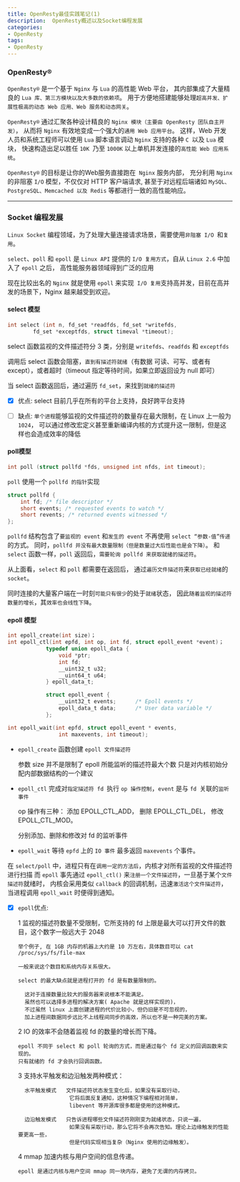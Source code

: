 ```yaml
---
title: OpenResty最佳实践笔记(1)
description:  OpenResty概述以及Socket编程发展
categories: 
- OpenResty    
tags:
- OpenResty   
---
```


### OpenResty® 

`OpenResty®` 是一个基于 `Nginx` 与 `Lua` 的高性能 Web 平台，
其内部集成了大量精良的 `Lua 库、第三方模块以及大多数的依赖项`。
用于方便地搭建能够处理`超高并发、扩展性极高的动态 Web 应用、Web 服务和动态网关`。

`OpenResty®` 通过汇聚各种设计精良的 `Nginx 模块（主要由 OpenResty 团队自主开发）`，
从而将 `Nginx` 有效地变成一个强大的`通用 Web 应用平台`。
这样，Web 开发人员和系统工程师可以使用 `Lua` 脚本语言调动 `Nginx` 支持的各种 `C `以及 `Lua` 模块，
快速构造出足以胜任 `10K `乃至 `1000K` 以上单机并发连接的`高性能 Web 应用系统`。

`OpenResty®` 的目标是让你的Web服务直接跑在` Nginx` 服务内部，
充分利用 `Nginx` 的非阻塞 `I/O` 模型，不仅仅对 HTTP 客户端请求,
甚至于对远程后端诸如 `MySQL、PostgreSQL、Memcached 以及 Redis` 等都进行一致的高性能响应。

---

### Socket 编程发展


`Linux Socket` 编程领域，为了处理大量连接请求场景，需要使用`非阻塞 I/O `和`复用`。

`select`、`poll` 和 `epoll` 是 `Linux API` 提供的 `I/O 复用方式`，自从 `Linux 2.6` 中加入了 `epoll` 之后，
高性能服务器领域得到广泛的应用

现在比较出名的 `Nginx` 就是使用 `epoll` 来实现` I/O 复用`支持高并发，目前在高并发的场景下，Nginx 越来越受到欢迎。


#### select 模型

```c
int select (int n, fd_set *readfds, fd_set *writefds,
        fd_set *exceptfds, struct timeval *timeout);
```

select 函数监视的文件描述符分 3 类，分别是 `writefds`、`readfds` 和 `exceptfds`

调用后 select 函数会阻塞，`直到有描述符就绪`（有数据 可读、可写、或者有 except），或者超时（timeout 指定等待时间，如果立即返回设为 null 即可）

当 select 函数返回后，通过遍历 `fd_set`，来找到`就绪的描述符`

- [x] 优点: select 目前几乎在所有的平台上支持，良好跨平台支持

- [ ] 缺点: `单个进程`能够监视的文件描述符的数量存在最大限制，在 Linux 上一般为 `1024`，
可以通过修改宏定义甚至重新编译内核的方式提升这一限制，但是这样也会造成效率的降低 


#### poll模型

```c 
int poll (struct pollfd *fds, unsigned int nfds, int timeout);
```

`poll` 使用一个 `pollfd 的指针`实现

```c 
struct pollfd {
    int fd; /* file descriptor */
    short events; /* requested events to watch */
    short revents; /* returned events witnessed */
};
```

`pollfd` 结构包含了`要监视的 event` 和`发生的 event`
不再使用 `select “参数-值”传递`的方式。
同时，`pollfd 并没有最大数量限制（但是数量过大后性能也是会下降）`。
和 `select` 函数一样，`poll` 返回后，`需要轮询 pollfd 来获取就绪的描述符`。

从上面看，`select` 和 `poll` 都需要在返回后，
通过`遍历文件描述符`来`获取已经就绪`的 `socket`。

同时连接的大量客户端在一时刻`可能只有很少`的处于`就绪`状态，
因此`随着监视的描述符数量的增长`，其`效率也会线性下降`。

#### epoll 模型

```c 
int epoll_create(int size)；
int epoll_ctl(int epfd, int op, int fd, struct epoll_event *event)；
            typedef union epoll_data {
                void *ptr;
                int fd;
                __uint32_t u32;
                __uint64_t u64;
            } epoll_data_t;

            struct epoll_event {
                __uint32_t events;      /* Epoll events */
                epoll_data_t data;      /* User data variable */
            };

int epoll_wait(int epfd, struct epoll_event * events,
                int maxevents, int timeout);
```

- `epoll_create` 函数创建 `epoll 文件描述符`


    参数 size 并不是限制了 epoll 所能监听的描述符最大个数
    只是对内核初始分配内部数据结构的一个建议

- `epoll_ctl` 完成对`指定描述符 fd `执行 `op 操作控制`，`event` 是与 `fd `关联的`监听事件`


    op 操作有三种：
        添加 EPOLL_CTL_ADD，
        删除 EPOLL_CTL_DEL，
        修改 EPOLL_CTL_MOD。
        
    分别添加、删除和修改对 fd 的监听事件

- `epoll_wait` 等待 `epfd` 上的 `IO 事件`
最多返回 `maxevents` 个事件。


在 `select/poll` 中，进程只有在`调用一定的方法后`，内核才对所有监视的文件描述符进行扫描
而 `epoll` 事先通过 `epoll_ctl()` 来`注册一个文件描述符`，一旦基于某个`文件描述符`就绪时，
内核会采用类似 `callback` 的回调机制，迅速`激活这个文件描述符`，当进程调用 `epoll_wait` 时便得到通知。

- [x] `epoll`优点: 


    1 监视的描述符数量不受限制，它所支持的 fd 上限是最大可以打开文件的数目，这个数字一般远大于 2048
    
      举个例子, 在 1GB 内存的机器上大约是 10 万左右，具体数目可以 cat /proc/sys/fs/file-max
      
      一般来说这个数目和系统内存关系很大。
      
      select 的最大缺点就是进程打开的 fd 是有数量限制的。
      
        这对于连接数量比较大的服务器来说根本不能满足。
        虽然也可以选择多进程的解决方案( Apache 就是这样实现的)，
        不过虽然 linux 上面创建进程的代价比较小，但仍旧是不可忽视的，
        加上进程间数据同步远比不上线程间同步的高效，所以也不是一种完美的方案。
      
       
    2 IO 的效率不会随着监视 fd 的数量的增长而下降。
    
      epoll 不同于 select 和 poll 轮询的方式，而是通过每个 fd 定义的回调函数来实现的。
      只有就绪的 fd 才会执行回调函数。
      
    3 支持水平触发和边沿触发两种模式：
    
        水平触发模式   文件描述符状态发生变化后，如果没有采取行动，
                      它将后面反复通知，这种情况下编程相对简单，
                      libevent 等开源库很多都是使用的这种模式。
        
        边沿触发模式   只告诉进程哪些文件描述符刚刚变为就绪状态，只说一遍，
                      如果没有采取行动，那么它将不会再次告知。理论上边缘触发的性能要更高一些，
                      但是代码实现相当复杂（Nginx 使用的边缘触发）。
                      
    4 mmap 加速内核与用户空间的信息传递。
      
      epoll 是通过内核与用户空间 mmap 同一块内存，避免了无谓的内存拷贝。
      

